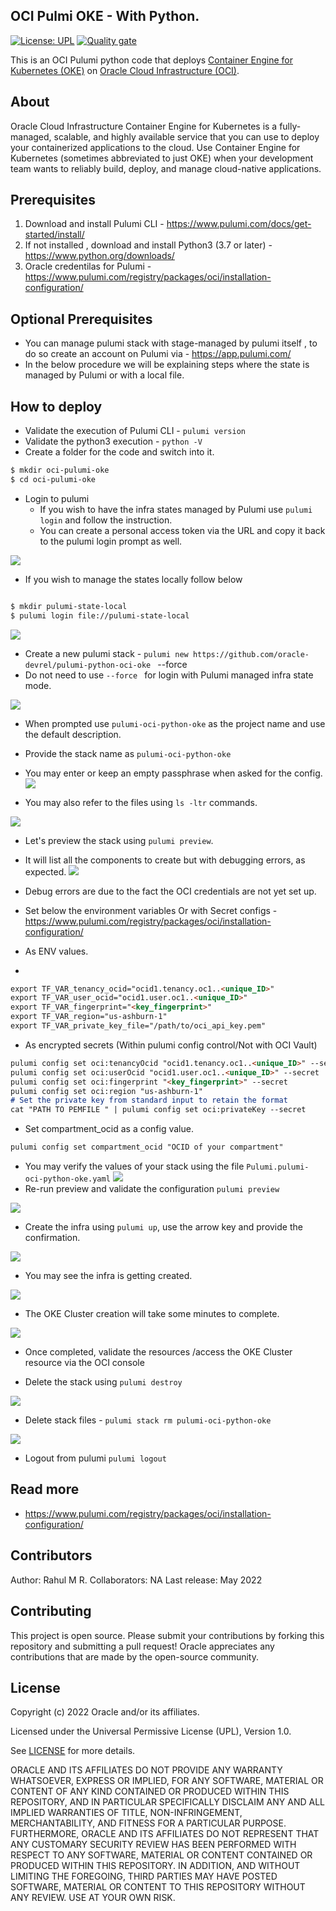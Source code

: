 
OCI Pulmi OKE - With Python.
------

[![License: UPL](https://img.shields.io/badge/license-UPL-green)](https://img.shields.io/badge/license-UPL-green) [![Quality gate](https://sonarcloud.io/api/project_badges/quality_gate?project=oracle-devrel_pulumi-python-oci-oke)](https://sonarcloud.io/dashboard?id=oracle-devrel_pulumi-python-oci-oke)

This is an OCI Pulumi python code that deploys [Container Engine for Kubernetes (OKE)](https://docs.oracle.com/en-us/iaas/Content/ContEng/home.htm) on [Oracle Cloud Infrastructure (OCI)](https://cloud.oracle.com/en_US/cloud-infrastructure).

## About
Oracle Cloud Infrastructure Container Engine for Kubernetes is a fully-managed, scalable, and highly available service that you can use to deploy your containerized applications to the cloud. Use Container Engine for Kubernetes (sometimes abbreviated to just OKE) when your development team wants to reliably build, deploy, and manage cloud-native applications.

## Prerequisites
1. Download and install Pulumi CLI - https://www.pulumi.com/docs/get-started/install/
2. If not installed , download and install Python3 (3.7 or later) - https://www.python.org/downloads/
3. Oracle credentilas for Pulumi - https://www.pulumi.com/registry/packages/oci/installation-configuration/

## Optional Prerequisites

- You can manage pulumi stack with stage-managed by pulumi itself , to do so create an account on Pulumi via - https://app.pulumi.com/
- In the below procedure we will be explaining steps where the state is managed by Pulumi or with a local file.

## How to deploy

- Validate the execution of Pulumi CLI - `pulumi version`
- Validate the python3 execution - `python -V`
- Create a folder for the code and switch into it.
```markdown
$ mkdir oci-pulumi-oke
$ cd oci-pulumi-oke
```
- Login to pulumi
  - If you wish to have the infra states managed by Pulumi use `pulumi login` and follow the instruction.
  - You can create a personal access token via the URL and copy it back to the pulumi login prompt as well.

![](images/personal_access_token.png)

- If you wish to manage the states locally follow below
```markdown

$ mkdir pulumi-state-local
$ pulumi login file://pulumi-state-local
```

![](images/pulumi_local.png)

- Create a new pulumi stack - `pulumi new https://github.com/oracle-devrel/pulumi-python-oci-oke ` --force
- Do not need to use `--force ` for login with Pulumi managed infra state mode.

![](images/pulumi_new_with_url.png)

- When prompted use `pulumi-oci-python-oke` as the project name and use the default description.
- Provide the stack name as `pulumi-oci-python-oke`
- You may enter or keep an empty passphrase when asked for the config.
  ![](images/pulumi_new_final.png)

- You may also refer to the files using `ls -ltr` commands.

![](images/pulumi_files.png)

- Let's preview the stack using `pulumi preview`.
- It will list all the components to create but with debugging errors, as expected.
  ![](images/pulumi_create_progress.png)

- Debug errors are due to the fact the OCI credentials are not yet set up.
- Set below   the environment variables Or with Secret configs - https://www.pulumi.com/registry/packages/oci/installation-configuration/

- As ENV values.
-
```markdown
export TF_VAR_tenancy_ocid="ocid1.tenancy.oc1..<unique_ID>"
export TF_VAR_user_ocid="ocid1.user.oc1..<unique_ID>"
export TF_VAR_fingerprint="<key_fingerprint>"
export TF_VAR_region="us-ashburn-1"
export TF_VAR_private_key_file="/path/to/oci_api_key.pem"
```

- As encrypted secrets (Within pulumi config control/Not with OCI Vault)

```markdown
pulumi config set oci:tenancyOcid "ocid1.tenancy.oc1..<unique_ID>" --secret
pulumi config set oci:userOcid "ocid1.user.oc1..<unique_ID>" --secret
pulumi config set oci:fingerprint "<key_fingerprint>" --secret
pulumi config set oci:region "us-ashburn-1"
# Set the private key from standard input to retain the format
cat "PATH TO PEMFILE " | pulumi config set oci:privateKey --secret
```

- Set compartment_ocid as a config value.
```markdown
pulumi config set compartment_ocid "OCID of your compartment"
```
- You may verify the values of your stack using the file `Pulumi.pulumi-oci-python-oke.yaml`
  ![](images/pulumi_config_yaml.png)
- Re-run preview and validate the configuration `pulumi preview`

![](images/pulumi_preview.png)

- Create the infra using `pulumi up`, use the arrow key and provide the confirmation.

![](images/pulumi_up_confirmation.png)

- You may see the infra is getting created.

![](images/pulumi_confirmation_yes.png)

- The OKE Cluster creation will take some minutes to complete.

![](images/pulumi_completed.png)

- Once completed, validate the resources /access the OKE Cluster resource via the OCI console

- Delete the stack using `pulumi destroy `

![](images/pulumi_destroy.png)

- Delete stack files - `pulumi stack rm pulumi-oci-python-oke`

![](images/pulumi_stack_rm.png)

- Logout from pulumi `pulumi logout`

## Read more

- https://www.pulumi.com/registry/packages/oci/installation-configuration/

## Contributors
Author: Rahul M R.
Collaborators: NA
Last release: May 2022

## Contributing
This project is open source.  Please submit your contributions by forking this repository and submitting a pull request!  Oracle appreciates any contributions that are made by the open-source community.

## License
Copyright (c) 2022 Oracle and/or its affiliates.

Licensed under the Universal Permissive License (UPL), Version 1.0.

See [LICENSE](LICENSE) for more details.

ORACLE AND ITS AFFILIATES DO NOT PROVIDE ANY WARRANTY WHATSOEVER, EXPRESS OR IMPLIED, FOR ANY SOFTWARE, MATERIAL OR CONTENT OF ANY KIND CONTAINED OR PRODUCED WITHIN THIS REPOSITORY, AND IN PARTICULAR SPECIFICALLY DISCLAIM ANY AND ALL IMPLIED WARRANTIES OF TITLE, NON-INFRINGEMENT, MERCHANTABILITY, AND FITNESS FOR A PARTICULAR PURPOSE.  FURTHERMORE, ORACLE AND ITS AFFILIATES DO NOT REPRESENT THAT ANY CUSTOMARY SECURITY REVIEW HAS BEEN PERFORMED WITH RESPECT TO ANY SOFTWARE, MATERIAL OR CONTENT CONTAINED OR PRODUCED WITHIN THIS REPOSITORY. IN ADDITION, AND WITHOUT LIMITING THE FOREGOING, THIRD PARTIES MAY HAVE POSTED SOFTWARE, MATERIAL OR CONTENT TO THIS REPOSITORY WITHOUT ANY REVIEW. USE AT YOUR OWN RISK. 





 

